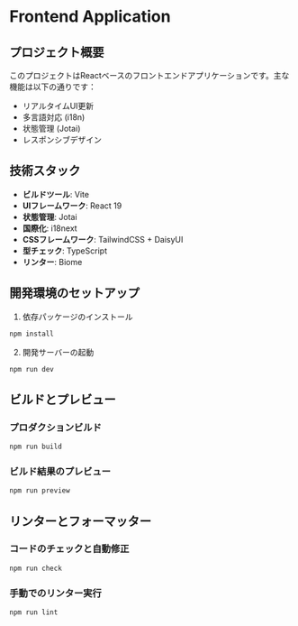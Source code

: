 # Frontend Application

## プロジェクト概要
このプロジェクトはReactベースのフロントエンドアプリケーションです。主な機能は以下の通りです：

- リアルタイムUI更新
- 多言語対応 (i18n)
- 状態管理 (Jotai)
- レスポンシブデザイン

## 技術スタック
- **ビルドツール**: Vite
- **UIフレームワーク**: React 19
- **状態管理**: Jotai
- **国際化**: i18next
- **CSSフレームワーク**: TailwindCSS + DaisyUI
- **型チェック**: TypeScript
- **リンター**: Biome

## 開発環境のセットアップ

1. 依存パッケージのインストール
```bash
npm install
```

2. 開発サーバーの起動
```bash
npm run dev
```

## ビルドとプレビュー

### プロダクションビルド
```bash
npm run build
```

### ビルド結果のプレビュー
```bash
npm run preview
```

## リンターとフォーマッター

### コードのチェックと自動修正
```bash
npm run check
```

### 手動でのリンター実行
```bash
npm run lint
